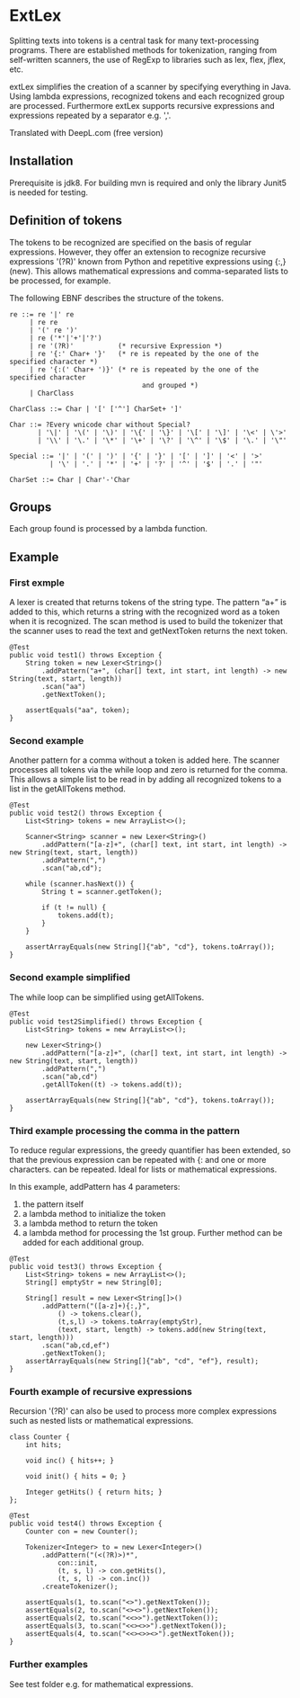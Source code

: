 # ExtLex

Splitting texts into tokens is a central task for many text-processing programs. 
There are established methods for tokenization, ranging from self-written scanners, the use of
RegExp to libraries such as lex, flex, jflex, etc. 

extLex simplifies the creation of a scanner by specifying everything in Java.
Using lambda expressions, recognized tokens and each recognized group are processed. 
Furthermore extLex supports recursive expressions and expressions repeated by a separator e.g. ','. 

Translated with DeepL.com (free version)

## Installation

Prerequisite is jdk8. For building mvn is required and only the library Junit5 is needed for testing.

## Definition of tokens

The tokens to be recognized are specified on the basis of regular expressions. 
However, they offer an extension to recognize recursive expressions '(?R)' known from Python and repetitive expressions using {:,} (new). This allows mathematical expressions and comma-separated lists to be processed, for example.

The following EBNF describes the structure of the tokens.

    re ::= re '|' re
         | re re
         | '(' re ')'
         | re ('*'|'+'|'?')
         | re '(?R)'           (* recursive Expression *)
         | re '{:' Char+ '}'   (* re is repeated by the one of the specified character *) 
         | re '{:(' Char+ ')}' (* re is repeated by the one of the specified character
                                   	 and grouped *)
         | CharClass

    CharClass ::= Char | '[' ['^'] CharSet+ ']'

    Char ::= ?Every wnicode char without Special?
           | '\|' | '\(' | '\)' | '\{' | '\}' | '\[' | '\]' | '\<' | \'>'
           | '\\' | '\.' | '\*' | '\+' | '\?' | '\^' | '\$' | '\.' | '\"'

    Special ::= '|' | '(' | ')' | '{' | '}' | '[' | ']' | '<' | '>'
              | '\' | '.' | '*' | '+' | '?' | '^' | '$' | '.' | '"'

    CharSet ::= Char | Char'-'Char 

## Groups
Each group found is processed by a lambda function.

## Example

### First exmple

A lexer is created that returns tokens of the string type.
The pattern “a+” is added to this, which returns a string with the recognized word as a token when it is recognized. 
The scan method is used to build the tokenizer that the scanner uses to read the text and getNextToken returns the next token.

    @Test
    public void test1() throws Exception {
        String token = new Lexer<String>()
            .addPattern("a+", (char[] text, int start, int length) -> new String(text, start, length))
            .scan("aa")
            .getNextToken();
        
        assertEquals("aa", token);
    }

### Second example

Another pattern for a comma without a token is added here. The scanner processes all tokens via the while loop and zero is returned for the comma.
This allows a simple list to be read in by adding all recognized tokens to a list in the getAllTokens method.

    @Test
    public void test2() throws Exception {
        List<String> tokens = new ArrayList<>();

        Scanner<String> scanner = new Lexer<String>()
            .addPattern("[a-z]+", (char[] text, int start, int length) -> new String(text, start, length))
            .addPattern(",")
            .scan("ab,cd");
        
        while (scanner.hasNext()) {
            String t = scanner.getToken();
            
            if (t != null) {
                tokens.add(t);
            }
        }

        assertArrayEquals(new String[]{"ab", "cd"}, tokens.toArray());
    }
     
### Second example simplified
The while loop can be simplified using getAllTokens.

    @Test
    public void test2Simplified() throws Exception {
        List<String> tokens = new ArrayList<>();

        new Lexer<String>()
            .addPattern("[a-z]+", (char[] text, int start, int length) -> new String(text, start, length))
            .addPattern(",")
            .scan("ab,cd")
            .getAllToken((t) -> tokens.add(t));

        assertArrayEquals(new String[]{"ab", "cd"}, tokens.toArray());
    }

### Third example processing the comma in the pattern
To reduce regular expressions, the greedy quantifier has been extended, 
so that the previous expression can be repeated with {: and one or more characters. 
can be repeated. Ideal for lists or mathematical expressions. 

In this example, addPattern has 4 parameters:
  1. the pattern itself
  2. a lambda method to initialize the token
  3. a lambda method to return the token
  4. a lambda method for processing the 1st group.
     Further method can be added for each additional group.

    @Test
    public void test3() throws Exception {
        List<String> tokens = new ArrayList<>();
        String[] emptyStr = new String[0];
        
        String[] result = new Lexer<String[]>()
            .addPattern("([a-z]+){:,}",
                () -> tokens.clear(),
                (t,s,l) -> tokens.toArray(emptyStr),
                (text, start, length) -> tokens.add(new String(text, start, length)))
            .scan("ab,cd,ef")
            .getNextToken();
        assertArrayEquals(new String[]{"ab", "cd", "ef"}, result);
    }
    
### Fourth example of recursive expressions
Recursion '(?R)' can also be used to process more complex expressions such as nested lists or mathematical expressions.

    class Counter {
        int hits;
        
        void inc() { hits++; }
        
        void init() { hits = 0; }
        
        Integer getHits() { return hits; }
    };
    
    @Test
    public void test4() throws Exception {
        Counter con = new Counter();
        
        Tokenizer<Integer> to = new Lexer<Integer>()
            .addPattern("(<(?R)>)*",
                con::init,
                (t, s, l) -> con.getHits(),
                (t, s, l) -> con.inc())
            .createTokenizer();
       
        assertEquals(1, to.scan("<>").getNextToken());
        assertEquals(2, to.scan("<><>").getNextToken());
        assertEquals(2, to.scan("<<>>").getNextToken());        
        assertEquals(3, to.scan("<<><>>").getNextToken());
        assertEquals(4, to.scan("<<><>><>").getNextToken());
    }

### Further examples

See test folder e.g. for mathematical expressions.
